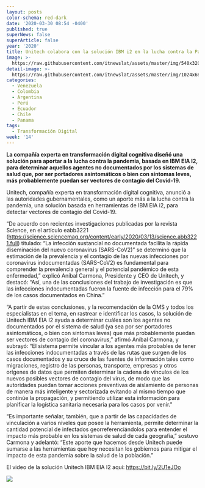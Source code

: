 ```yaml
---
layout: posts
color-schema: red-dark
date: '2020-03-30 08:54 -0400'
published: true
superNews: false
superArticle: false
year: '2020'
title: Unitech colabora con la solución IBM i2 en la lucha contra la Pandemia
image: >-
  https://raw.githubusercontent.com/itnewslat/assets/master/img/540x320/Enfermedad-p.jpg
detail-image: >-
  https://raw.githubusercontent.com/itnewslat/assets/master/img/1024x680/Enfermedad-g.jpg
categories:
  - Venezuela
  - Colombia
  - Argentina
  - Perú
  - Ecuador
  - Chile
  - Panama
tags:
  - Transformación Digital
week: '14'
---
```

**La compañía experta en transformación digital cognitiva diseñó una solución para aportar a la lucha contra la pandemia, basada en IBM EIA I2, para determinar aquellos agentes no documentados por los sistemas de salud que, por ser portadores asintomáticos o bien con síntomas leves, más probablemente puedan ser vectores de contagio del Covid-19.**
 
Unitech, compañía experta en transformación digital cognitiva, anunció a las autoridades gubernamentales, como un aporte más a la lucha contra la pandemia, una solución basada en herramientas de IBM EIA i2, para detectar vectores de contagio del Covid-19.
 
“De acuerdo con recientes investigaciones publicadas por la revista Science, en el artículo eabb3221 (https://science.sciencemag.org/content/early/2020/03/13/science.abb3221.full) titulado: “La infección sustancial no documentada facilita la rápida diseminación del nuevo coronavirus (SARS-CoV2)” se determinó que la estimación de la prevalencia y el contagio de las nuevas infecciones por coronavirus indocumentadas (SARS-CoV2) es fundamental para comprender la prevalencia general y el potencial pandémico de esta enfermedad,” explicó Aníbal Carmona, Presidente y CEO de Unitech, y destacó: “Así, una de las conclusiones del trabajo de investigación es que las infecciones indocumentadas fueron la fuente de infección para el 79% de los casos documentados en China.”
 
“A partir de estas conclusiones, y la recomendación de la OMS y todos los especialistas en el tema, en rastrear e identificar los casos, la solución de Unitech IBM EIA I2 ayuda a determinar cuáles son los agentes no documentados por el sistema de salud (ya sea por ser portadores asintomáticos, o bien con síntomas leves) que más probablemente puedan ser vectores de contagio del coronavirus,” afirmó Aníbal Carmona, y subrayó: “El sistema permite vincular a los agentes más probables de tener las infecciones indocumentadas a través de las rutas que surgen de los casos documentados y su cruce de las fuentes de información tales como migraciones, registro de las personas, transporte,  empresas y otros orígenes de datos que permiten determinar la cadena de vínculos de los nuevos posibles vectores de contagio del virus, de modo que las autoridades puedan tomar acciones preventivas de aislamiento de personas de manera más inteligente y sectorizada evitando al mismo tiempo que continúe la propagación, y permitiendo utilizar esta información para planificar la logística sanitaria necesaria para los casos por venir."
 
“Es importante señalar, también, que a partir de las capacidades de vinculación a varios niveles que posee la herramienta, permite determinar la cantidad potencial de infectados georreferenciándolos para entender el impacto más probable en los sistemas de salud de cada geografía,” sostuvo Carmona y adelantó: “Este aporte que hacemos desde Unitech puede sumarse a las herramientas que hoy necesitan los gobiernos para mitigar el impacto de esta pandemia sobre la salud de la población.”
 
El video de la solución Unitech IBM EIA  I2 aquí:  https://bit.ly/2U1eJOo

<img src="https://tracker.metricool.com/c3po.jpg?hash=56f88a41e39ab42c063cc51676587a04"/>